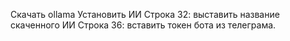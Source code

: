 Скачать ollama
Установить ИИ
Строка 32: выставить название скаченного ИИ
Строка 36: вставить токен бота из телеграма.
